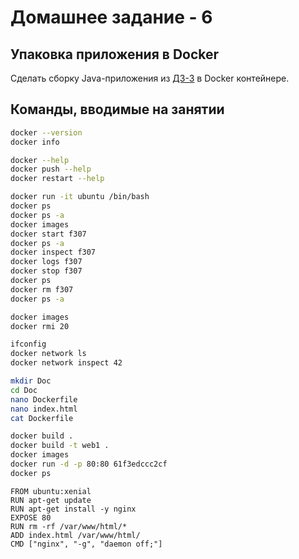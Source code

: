 # Домашнее задание - 6

## Упаковка приложения в Docker

Сделать сборку Java-приложения из [ДЗ-3](https://github.com/kovasorov/DevOpsCourse/tree/master/homework_03) в Docker контейнере.

## Команды, вводимые на занятии

```Bash
docker --version
docker info

docker --help
docker push --help
docker restart --help

docker run -it ubuntu /bin/bash
docker ps
docker ps -a
docker images
docker start f307
docker ps -a
docker inspect f307
docker logs f307
docker stop f307
docker ps
docker rm f307
docker ps -a

docker images
docker rmi 20

ifconfig
docker network ls
docker network inspect 42

mkdir Doc
cd Doc
nano Dockerfile
nano index.html
cat Dockerfile

docker build .
docker build -t web1 .
docker images
docker run -d -p 80:80 61f3edccc2cf
docker ps
```

```Docker
FROM ubuntu:xenial
RUN apt-get update
RUN apt-get install -y nginx
EXPOSE 80
RUN rm -rf /var/www/html/*
ADD index.html /var/www/html/
CMD ["nginx", "-g", "daemon off;"]
```